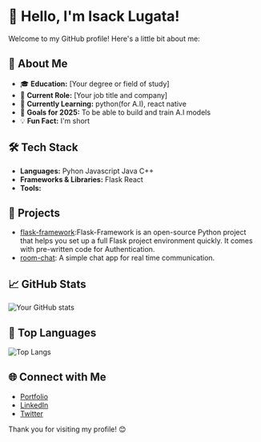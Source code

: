 # 👋 Hello, I'm Isack Lugata!

Welcome to my GitHub profile! Here's a little bit about me:

## 🚀 About Me
- 🎓 **Education:** [Your degree or field of study]
- 💼 **Current Role:** [Your job title and company]
- 🌱 **Currently Learning:** python(for A.I), react native
- 🎯 **Goals for 2025:**  To be able to build and train A.I models
- 💡 **Fun Fact:** I'm short

## 🛠️ Tech Stack
- **Languages:** Pyhon Javascript Java C++
- **Frameworks & Libraries:** Flask React 
- **Tools:** 

## 🌟 Projects
- [flask-framework](https://github.com/GhostWire619/flask-framework):Flask-Framework is an open-source Python project that helps you set up a full Flask project environment quickly. It comes with pre-written code for Authentication.
- [room-chat](link): A simple chat app for real time communication.

## 📈 GitHub Stats
![Your GitHub stats](https://github-readme-stats.vercel.app/api?username=Ghostwire619&show_icons=true&theme=radical)

## 🚀 Top Languages
![Top Langs](https://github-readme-stats.vercel.app/api/top-langs/?username=Ghostwire619&layout=compact&theme=radical)


## 🌐 Connect with Me
- [Portfolio](link)
- [LinkedIn](https://www.linkedin.com/in/isack-lugata-a6356531a?lipi=urn%3Ali%3Apage%3Ad_flagship3_profile_view_base_contact_details%3Bks2KoomqRFyskYDGDNwZiQ%3D%3)
- [Twitter](https://x.com/ZacFrostt)

Thank you for visiting my profile! 😊


